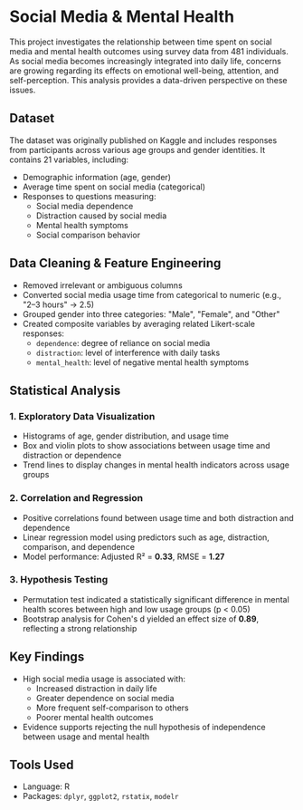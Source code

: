 # Social Media & Mental Health

This project investigates the relationship between time spent on social media and mental health outcomes using survey data from 481 individuals. As social media becomes increasingly integrated into daily life, concerns are growing regarding its effects on emotional well-being, attention, and self-perception. This analysis provides a data-driven perspective on these issues.

## Dataset
The dataset was originally published on Kaggle and includes responses from participants across various age groups and gender identities. It contains 21 variables, including:
- Demographic information (age, gender)
- Average time spent on social media (categorical)
- Responses to questions measuring:
  - Social media dependence
  - Distraction caused by social media
  - Mental health symptoms
  - Social comparison behavior

## Data Cleaning & Feature Engineering
- Removed irrelevant or ambiguous columns
- Converted social media usage time from categorical to numeric (e.g., "2–3 hours" → 2.5)
- Grouped gender into three categories: "Male", "Female", and "Other"
- Created composite variables by averaging related Likert-scale responses:
  - `dependence`: degree of reliance on social media
  - `distraction`: level of interference with daily tasks
  - `mental_health`: level of negative mental health symptoms

## Statistical Analysis

### 1. Exploratory Data Visualization
- Histograms of age, gender distribution, and usage time
- Box and violin plots to show associations between usage time and distraction or dependence
- Trend lines to display changes in mental health indicators across usage groups

### 2. Correlation and Regression
- Positive correlations found between usage time and both distraction and dependence
- Linear regression model using predictors such as age, distraction, comparison, and dependence
- Model performance: Adjusted R² = **0.33**, RMSE = **1.27**

### 3. Hypothesis Testing
- Permutation test indicated a statistically significant difference in mental health scores between high and low usage groups (p < 0.05)
- Bootstrap analysis for Cohen's d yielded an effect size of **0.89**, reflecting a strong relationship

## Key Findings
- High social media usage is associated with:
  - Increased distraction in daily life
  - Greater dependence on social media
  - More frequent self-comparison to others
  - Poorer mental health outcomes
- Evidence supports rejecting the null hypothesis of independence between usage and mental health

## Tools Used
- Language: R
- Packages: `dplyr`, `ggplot2`, `rstatix`, `modelr`
